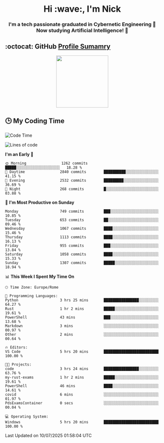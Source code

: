 <h1 align="center">Hi :wave:, I'm Nick</h1>

<h3 align="center">I'm a tech passionate graduated in Cybernetic Engineering 🤖<br>
Now studying Artificial Intelligence! 🧠</h3>


## :octocat: GitHub <a href="https://github.com/vn7n24fzkq/github-profile-summary-cards">Profile Sumamry</a>

<p align="center">
   <img style="height:170px;display:inline-block"  src="http://github-profile-summary-cards.vercel.app/api/cards/profile-details?username=CodeClimberNT&theme=github_dark" />
<!--    <img style="height:170px;display:inline-block"  src="http://github-profile-summary-cards.vercel.app/api/cards/repos-per-language?username=CodeClimberNT&theme=github_dark&exclude=" /> -->
</p>

 ## :clock3: My Coding Time 
 
<!--START_SECTION:waka-->
![Code Time](http://img.shields.io/badge/Code%20Time-740%20hrs%2048%20mins-blue)

![Lines of code](https://img.shields.io/badge/From%20Hello%20World%20I%27ve%20Written-5.8%20million%20lines%20of%20code-blue)

**I'm an Early 🐤** 

```text
🌞 Morning                1262 commits        █████░░░░░░░░░░░░░░░░░░░░   18.28 % 
🌆 Daytime                2840 commits        ██████████░░░░░░░░░░░░░░░   41.15 % 
🌃 Evening                2532 commits        █████████░░░░░░░░░░░░░░░░   36.69 % 
🌙 Night                  268 commits         █░░░░░░░░░░░░░░░░░░░░░░░░   03.88 % 
```
📅 **I'm Most Productive on Sunday** 

```text
Monday                   749 commits         ███░░░░░░░░░░░░░░░░░░░░░░   10.85 % 
Tuesday                  653 commits         ██░░░░░░░░░░░░░░░░░░░░░░░   09.46 % 
Wednesday                1067 commits        ████░░░░░░░░░░░░░░░░░░░░░   15.46 % 
Thursday                 1113 commits        ████░░░░░░░░░░░░░░░░░░░░░   16.13 % 
Friday                   955 commits         ███░░░░░░░░░░░░░░░░░░░░░░   13.84 % 
Saturday                 1058 commits        ████░░░░░░░░░░░░░░░░░░░░░   15.33 % 
Sunday                   1307 commits        █████░░░░░░░░░░░░░░░░░░░░   18.94 % 
```


📊 **This Week I Spent My Time On** 

```text
🕑︎ Time Zone: Europe/Rome

💬 Programming Languages: 
Python                   3 hrs 25 mins       ████████████████░░░░░░░░░   64.27 % 
Rust                     1 hr 2 mins         █████░░░░░░░░░░░░░░░░░░░░   19.61 % 
PowerShell               43 mins             ███░░░░░░░░░░░░░░░░░░░░░░   13.68 % 
Markdown                 3 mins              ░░░░░░░░░░░░░░░░░░░░░░░░░   00.97 % 
Other                    2 mins              ░░░░░░░░░░░░░░░░░░░░░░░░░   00.64 % 

🔥 Editors: 
VS Code                  5 hrs 20 mins       █████████████████████████   100.00 % 

🐱‍💻 Projects: 
code                     3 hrs 24 mins       ████████████████░░░░░░░░░   63.76 % 
my-rust-exams            1 hr 2 mins         █████░░░░░░░░░░░░░░░░░░░░   19.61 % 
PowerShell               46 mins             ████░░░░░░░░░░░░░░░░░░░░░   14.61 % 
covid                    6 mins              ░░░░░░░░░░░░░░░░░░░░░░░░░   01.97 % 
PdsExamsContainer        0 secs              ░░░░░░░░░░░░░░░░░░░░░░░░░   00.04 % 

💻 Operating System: 
Windows                  5 hrs 20 mins       █████████████████████████   100.00 % 
```


 Last Updated on 10/07/2025 01:58:04 UTC
<!--END_SECTION:waka-->

